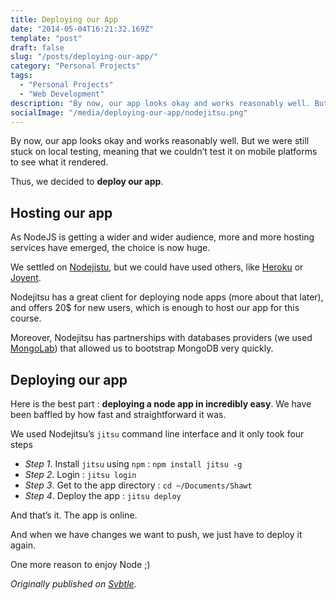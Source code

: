 ```yaml
---
title: Deploying our App
date: "2014-05-04T16:21:32.169Z"
template: "post"
draft: false
slug: "/posts/deploying-our-app/"
category: "Personal Projects"
tags:
  - "Personal Projects"
  - "Web Development"
description: "By now, our app looks okay and works reasonably well. But we were still stuck on local testing, meaning that we couldn’t test it on mobile platforms to see what it rendered. Thus, we decided to deploy our app."
socialImage: "/media/deploying-our-app/nodejitsu.png"
---
```


By now, our app looks okay and works reasonably well. But we were still stuck on local testing, meaning that we couldn’t test it on mobile platforms to see what it rendered.

Thus, we decided to **deploy our app**.

## Hosting our app

As NodeJS is getting a wider and wider audience, more and more hosting services have emerged, the choice is now huge.

We settled on [Nodejistu](http://www.nodejitsu.com/), but we could have used others, like [Heroku](http://www.heroku.com/) or [Joyent](http://www.joyent.com/).

Nodejitsu has a great client for deploying node apps (more about that later), and offers 20\$ for new users, which is enough to host our app for this course.

Moreover, Nodejitsu has partnerships with databases providers (we used [MongoLab](http://www.mongolab.com/)) that allowed us to bootstrap MongoDB very quickly.

## Deploying our app

Here is the best part : **deploying a node app in incredibly easy**. We have been baffled by how fast and straightforward it was.

We used Nodejitsu’s `jitsu` command line interface and it only took four steps

- _Step 1_. Install `jitsu` using `npm` : `npm install jitsu -g`
- _Step 2_. Login : `jitsu login`
- _Step 3_. Get to the app directory : `cd ~/Documents/Shawt`
- _Step 4_. Deploy the app : `jitsu deploy`

And that’s it. The app is online.

And when we have changes we want to push, we just have to deploy it again.

One more reason to enjoy Node ;)

_Originally published on [Svbtle](https://shawt.svbtle.com/deploying-our-app)._
